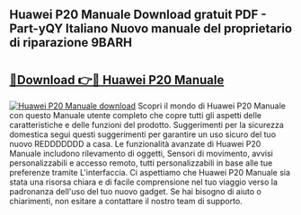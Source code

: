 ## Huawei P20 Manuale Download gratuit PDF - Part-yQY Italiano Nuovo manuale del proprietario di riparazione 9BARH

# <h2><a href="http://dfalzpg.blite.top/?on=Huawei+P20+Manuale">🔗Download 👉🔴 Huawei P20 Manuale</a></h2>

[![Huawei P20 Manuale download](https://i.imgur.com/lujVjoI.png)](http://dfalzpg.blite.top/?on=Huawei+P20+Manuale)
Scopri il mondo di Huawei P20 Manuale con questo Manuale utente completo che copre tutti gli aspetti delle caratteristiche e delle funzioni del prodotto. Suggerimenti per la sicurezza domestica segui questi suggerimenti per garantire un uso sicuro del tuo nuovo REDDDDDDD a casa. Le funzionalità avanzate di Huawei P20 Manuale includono rilevamento di oggetti, Sensori di movimento, avvisi personalizzabili e accesso remoto, tutti personalizzabili in base alle tue preferenze tramite L'interfaccia. Ci aspettiamo che Huawei P20 Manuale sia stata una risorsa chiara e di facile comprensione nel tuo viaggio verso la padronanza dell'uso del tuo nuovo gadget. Se hai bisogno di aiuto o chiarimenti, non esitare a contattare il nostro team di supporto.
